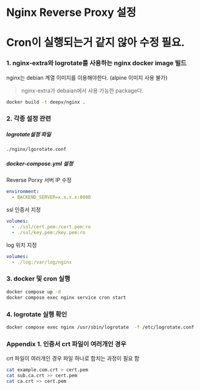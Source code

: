 # Nginx Reverse Proxy 설정

# Cron이 실행되는거 같지 않아 수정 필요.

### 1. nginx-extra와 logrotate를 사용하는 nginx docker image 빌드  
nginx는 debian 계열 이미지를 이용해야한다. (alpine 이미지 사용 불가)
> nginx-extra가 debaian에서 사용 가능한 package다.  

```bash
docker build -t deepv/nginx .
```

### 2. 각종 설정 관련

##### logrotate설정 파일

`./nginx/lgorotate.conf`

##### docker-compose.yml 설정

Reverse Porxy 서버 IP 수정

```yml
environment:
  - BACKEND_SERVER=x.x.x.x:8080
```

ssl 인증서 지정

```yml
volumes:
  - ./ssl/cert.pem:/cert.pem:ro
  - ./ssl/key.pem:/key.pem:ro
```

log 위치 지정

```yml
volumes:
  - ./log:/var/log/nginx
```

### 3. docker 및 cron 실행

```bash
docker compose up -d
docker compose exec nginx service cron start
```

### 4. logrotate 실행 확인

```bash
docker compose exec nginx /usr/sbin/logrotate  -f /etc/logrotate.conf
```

### Appendix 1. 인증서 crt 파일이 여러개인 경우

crt 파일이 여러개인 경우 파일 하나로 합치는 과정이 필요 함

```bash
cat example.com.crt > cert.pem
cat sub.ca.crt >> cert.pem
cat ca.crt >> cert.pem
```


